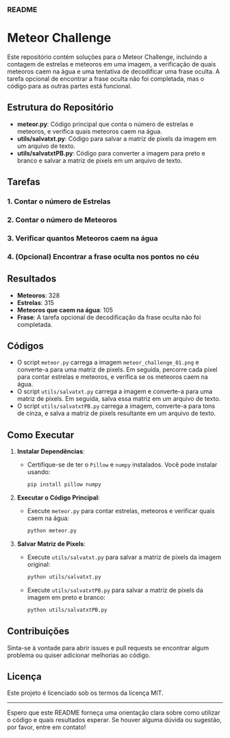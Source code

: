 ### README

# Meteor Challenge

Este repositório contém soluções para o Meteor Challenge, incluindo a contagem de estrelas e meteoros em uma imagem, a verificação de quais meteoros caem na água e uma tentativa de decodificar uma frase oculta. A tarefa opcional de encontrar a frase oculta não foi completada, mas o código para as outras partes está funcional.

## Estrutura do Repositório

- **meteor.py**: Código principal que conta o número de estrelas e meteoros, e verifica quais meteoros caem na água.
- **utils/salvatxt.py**: Código para salvar a matriz de pixels da imagem em um arquivo de texto.
- **utils/salvatxtPB.py**: Código para converter a imagem para preto e branco e salvar a matriz de pixels em um arquivo de texto.

## Tarefas

### 1. Contar o número de Estrelas
### 2. Contar o número de Meteoros
### 3. Verificar quantos Meteoros caem na água
### 4. (Opcional) Encontrar a frase oculta nos pontos no céu

## Resultados

- **Meteoros**: 328
- **Estrelas**: 315
- **Meteoros que caem na água**: 105
- **Frase**: A tarefa opcional de decodificação da frase oculta não foi completada.

## Códigos

- O script `meteor.py` carrega a imagem `meteor_challenge_01.png` e converte-a para uma matriz de pixels. Em seguida, percorre cada pixel para contar estrelas e meteoros, e verifica se os meteoros caem na água.
- O script `utils/salvatxt.py` carrega a imagem e converte-a para uma matriz de pixels. Em seguida, salva essa matriz em um arquivo de texto.
- O script `utils/salvatxtPB.py` carrega a imagem, converte-a para tons de cinza, e salva a matriz de pixels resultante em um arquivo de texto.

## Como Executar

1. **Instalar Dependências**:
   - Certifique-se de ter o `Pillow` e `numpy` instalados. Você pode instalar usando:
     ```sh
     pip install pillow numpy
     ```

2. **Executar o Código Principal**:
   - Execute `meteor.py` para contar estrelas, meteoros e verificar quais caem na água:
     ```sh
     python meteor.py
     ```

3. **Salvar Matriz de Pixels**:
   - Execute `utils/salvatxt.py` para salvar a matriz de pixels da imagem original:
     ```sh
     python utils/salvatxt.py
     ```
   - Execute `utils/salvatxtPB.py` para salvar a matriz de pixels da imagem em preto e branco:
     ```sh
     python utils/salvatxtPB.py
     ```

## Contribuições

Sinta-se à vontade para abrir issues e pull requests se encontrar algum problema ou quiser adicionar melhorias ao código.

## Licença

Este projeto é licenciado sob os termos da licença MIT.

---

Espero que este README forneça uma orientação clara sobre como utilizar o código e quais resultados esperar. Se houver alguma dúvida ou sugestão, por favor, entre em contato!